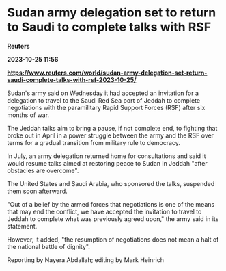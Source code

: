 # Sudan army delegation set to return to Saudi to complete talks with RSF
**Reuters**

**2023-10-25 11:56**

**https://www.reuters.com/world/sudan-army-delegation-set-return-saudi-complete-talks-with-rsf-2023-10-25/**

Sudan's army said on Wednesday it had accepted an invitation for a delegation to travel to the Saudi Red Sea port of Jeddah to complete negotiations with the paramilitary Rapid Support Forces (RSF) after six months of war.

The Jeddah talks aim to bring a pause, if not complete end, to fighting that broke out in April in a power struggle between the army and the RSF over terms for a gradual transition from military rule to democracy.

In July, an army delegation returned home for consultations and said it would resume talks aimed at restoring peace to Sudan in Jeddah "after obstacles are overcome".

The United States and Saudi Arabia, who sponsored the talks, suspended them soon afterward.

"Out of a belief by the armed forces that negotiations is one of the means that may end the conflict, we have accepted the invitation to travel to Jeddah to complete what was previously agreed upon," the army said in its statement.

However, it added, "the resumption of negotiations does not mean a halt of the national battle of dignity".

Reporting by Nayera Abdallah; editing by Mark Heinrich